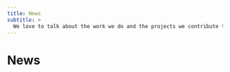 ```yaml
---
title: News
subtitle: >
  We love to talk about the work we do and the projects we contribute to.
---
```


# News
